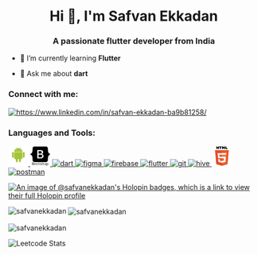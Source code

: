 <h1 align="center">Hi 👋, I'm Safvan Ekkadan</h1>
<h3 align="center">A passionate flutter developer from India</h3>

- 🌱 I’m currently learning **Flutter**

- 💬 Ask me about **dart**


<h3 align="left">Connect with me:</h3>
<p align="left">
<a href="https://linkedin.com/in/https://www.linkedin.com/in/safvan-ekkadan-ba9b81258/" target="blank"><img align="center" src="https://raw.githubusercontent.com/rahuldkjain/github-profile-readme-generator/master/src/images/icons/Social/linked-in-alt.svg" alt="https://www.linkedin.com/in/safvan-ekkadan-ba9b81258/" height="30" width="40" /></a>
</p>

<h3 align="left">Languages and Tools:</h3>
<p align="left"> <a href="https://developer.android.com" target="_blank" rel="noreferrer"> <img src="https://raw.githubusercontent.com/devicons/devicon/master/icons/android/android-original-wordmark.svg" alt="android" width="40" height="40"/> </a> <a href="https://getbootstrap.com" target="_blank" rel="noreferrer"> <img src="https://raw.githubusercontent.com/devicons/devicon/master/icons/bootstrap/bootstrap-plain-wordmark.svg" alt="bootstrap" width="40" height="40"/> </a> <a href="https://dart.dev" target="_blank" rel="noreferrer"> <img src="https://www.vectorlogo.zone/logos/dartlang/dartlang-icon.svg" alt="dart" width="40" height="40"/> </a> <a href="https://www.figma.com/" target="_blank" rel="noreferrer"> <img src="https://www.vectorlogo.zone/logos/figma/figma-icon.svg" alt="figma" width="40" height="40"/> </a> <a href="https://firebase.google.com/" target="_blank" rel="noreferrer"> <img src="https://www.vectorlogo.zone/logos/firebase/firebase-icon.svg" alt="firebase" width="40" height="40"/> </a> <a href="https://flutter.dev" target="_blank" rel="noreferrer"> <img src="https://www.vectorlogo.zone/logos/flutterio/flutterio-icon.svg" alt="flutter" width="40" height="40"/> </a> <a href="https://git-scm.com/" target="_blank" rel="noreferrer"> <img src="https://www.vectorlogo.zone/logos/git-scm/git-scm-icon.svg" alt="git" width="40" height="40"/> </a> <a href="https://hive.apache.org/" target="_blank" rel="noreferrer"> <img src="https://www.vectorlogo.zone/logos/apache_hive/apache_hive-icon.svg" alt="hive" width="40" height="40"/> </a> <a href="https://www.w3.org/html/" target="_blank" rel="noreferrer"> <img src="https://raw.githubusercontent.com/devicons/devicon/master/icons/html5/html5-original-wordmark.svg" alt="html5" width="40" height="40"/> </a> <a href="https://postman.com" target="_blank" rel="noreferrer"> <img src="https://www.vectorlogo.zone/logos/getpostman/getpostman-icon.svg" alt="postman" width="40" height="40"/> </a> </p>

[![An image of @safvanekkadan's Holopin badges, which is a link to view their full Holopin profile](https://holopin.me/safvanekkadan)](https://holopin.io/@safvanekkadan)

<p>
<img align="left" src="https://github-readme-stats.vercel.app/api/top-langs?username=safvanekkadan&show_icons=true&locale=en&layout=compact" alt="safvanekkadan" />
</p>

<p>
&nbsp;<img align="center" src="https://github-readme-stats.vercel.app/api?username=safvanekkadan&show_icons=true&locale=en" alt="safvanekkadan" />
</p>

<p>
<img align="center" src="https://github-readme-streak-stats.herokuapp.com/?user=safvanekkadan&" alt="safvanekkadan" />
</p>


![Leetcode Stats](https://leetcard.jacoblin.cool/msafvanek?theme=dark)



                                

